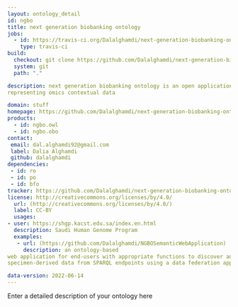 ```yaml
---
layout: ontology_detail
id: ngbo
title: next generation biobanking ontology
jobs:
  - id: https://travis-ci.org/Dalalghamdi/next-generation-biobanking-ontology
    type: travis-ci
build:
  checkout: git clone https://github.com/Dalalghamdi/next-generation-biobanking-ontology.git
  system: git
  path: "."

description: next generation biobanking ontology is an open application ontology
representing omics contextual data

domain: stuff
homepage: https://github.com/Dalalghamdi/next-generation-biobanking-ontology
products:
  - id: ngbo.owl
  - id: ngbo.obo
contact:
 email: dal.alghamdi92@gmail.com
 label: Dalia Alghamdi
 github: dalalghamdi
dependencies:
 - id: ro
 - id: po
 - id: bfo
tracker: https://github.com/Dalalghamdi/next-generation-biobanking-ontology/issues
license: http://creativecommons.org/licenses/by/4.0/
  url: (http://creativecommons.org/licenses/by/4.0/)
  label: CC-BY
  usages:
- user: https://shgp.kacst.edu.sa/index.en.html
  description: Saudi Human Genome Program
  examples:
   - url: (https://github.com/Dalalghamdi/NGBOSemanticWebApplication)
     description: an ontology-based
web application for end-users with appropriate functions to discover and request the
specimen-derived data from SPARQL endpoints using a data federation approach

data-version: 2022-06-14
---
```


Enter a detailed description of your ontology here
